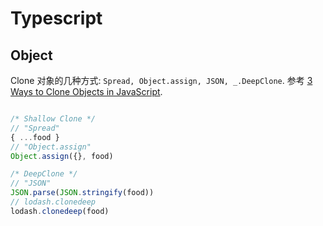 # Typescript

## Object

Clone 对象的几种方式: `Spread, Object.assign, JSON, _.DeepClone`. 参考 [3 Ways to Clone Objects in JavaScript](https://www.samanthaming.com/tidbits/70-3-ways-to-clone-objects/).  
```ts

/* Shallow Clone */
// "Spread"
{ ...food }
// "Object.assign"
Object.assign({}, food)

/* DeepClone */
// "JSON"
JSON.parse(JSON.stringify(food))
// lodash.clonedeep
lodash.clonedeep(food)

```
